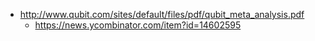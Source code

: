- http://www.qubit.com/sites/default/files/pdf/qubit_meta_analysis.pdf
  - https://news.ycombinator.com/item?id=14602595
